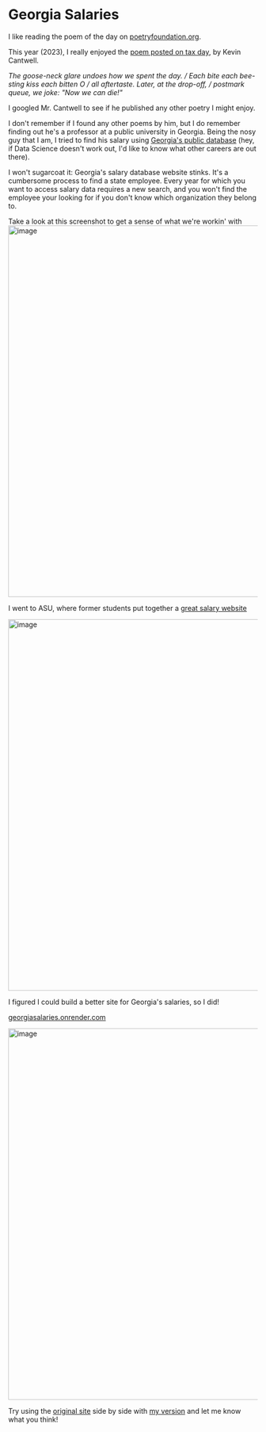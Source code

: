 # Georgia Salaries

I like reading the poem of the day on [poetryfoundation.org](poetryfoundation.org). 

This year (2023), I really enjoyed the [poem posted on tax day](https://www.poetryfoundation.org/poetrymagazine/poems/40511/sex-and-taxes), by Kevin Cantwell.

*The goose-neck glare undoes how we spent the day. /
Each bite each bee-sting kiss each bitten O / 
all aftertaste. Later, at the drop-off, / 
postmark queue, we joke: "Now we can die!"*

I googled Mr. Cantwell to see if he published any other poetry I might enjoy. 

I don't remember if I found any other poems by him, but I do remember finding out he's a professor at a public university in Georgia. 
Being the nosy guy that I am, I tried to find his salary using [Georgia's public database](https://open.ga.gov/openga/salaryTravel/index) (hey, if Data Science doesn't work out, I'd like to know what other careers are out there). 

I won't sugarcoat it: Georgia's salary database website stinks. It's a cumbersome process to find a state employee. 
Every year for which you want to access salary data requires a new search, and you won't find the employee your looking for if you don't know which organization they belong to. 

Take a look at this screenshot to get a sense of what we're workin' with
<img width="750" alt="image" src="https://github.com/benmuhlmann/GeorgiaSalaries/assets/36239418/08599e65-d515-4f77-af11-a4b92b01cc85">

I went to ASU, where former students put together a [great salary website](https://www.statepress.com/article/2017/04/spinvestigative-salary-database) 

<img width="750" alt="image" src="https://github.com/benmuhlmann/GeorgiaSalaries/assets/36239418/289e65bc-01de-4579-8269-628d5559bb6f">

I figured I could build a better site for Georgia's salaries, so I did! 

[georgiasalaries.onrender.com](georgiasalaries.onrender.com)

<img width="750" alt="image" src="https://github.com/benmuhlmann/GeorgiaSalaries/assets/36239418/f6e05e4e-dd41-46f4-9f1b-0005729c3e7d">


Try using the [original site](https://open.ga.gov/openga/salaryTravel/index) side by side with [my version](georgiasalaries.onrender.com) and let me know what you think!
